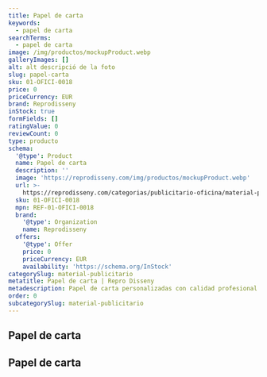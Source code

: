 ```yaml
---
title: Papel de carta
keywords:
  - papel de carta
searchTerms:
  - papel de carta
image: /img/productos/mockupProduct.webp
galleryImages: []
alt: alt descripció de la foto
slug: papel-carta
sku: 01-OFICI-0018
price: 0
priceCurrency: EUR
brand: Reprodisseny
inStock: true
formFields: []
ratingValue: 0
reviewCount: 0
type: producto
schema:
  '@type': Product
  name: Papel de carta
  description: ''
  image: 'https://reprodisseny.com/img/productos/mockupProduct.webp'
  url: >-
    https://reprodisseny.com/categorias/publicitario-oficina/material-publicitario/papel-carta
  sku: 01-OFICI-0018
  mpn: REF-01-OFICI-0018
  brand:
    '@type': Organization
    name: Reprodisseny
  offers:
    '@type': Offer
    price: 0
    priceCurrency: EUR
    availability: 'https://schema.org/InStock'
categorySlug: material-publicitario
metatitle: Papel de carta | Repro Disseny
metadescription: Papel de carta personalizadas con calidad profesional en Cataluña.
order: 0
subcategorySlug: material-publicitario
---
```


## Papel de carta

## Papel de carta

